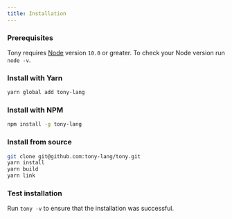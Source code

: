 ```yaml
---
title: Installation
---
```


### Prerequisites

Tony requires [Node](nodejs.org) version `10.0` or greater. To check your Node version run `node -v`.

### Install with Yarn

```sh
yarn global add tony-lang
```

### Install with NPM

```sh
npm install -g tony-lang
```

### Install from source

```sh
git clone git@github.com:tony-lang/tony.git
yarn install
yarn build
yarn link
```

### Test installation

Run `tony -v` to ensure that the installation was successful.

